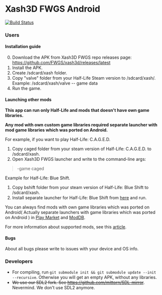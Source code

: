 Xash3D FWGS Android
====
[![Build Status](https://travis-ci.org/FWGS/xash3d-android-project.svg)](https://travis-ci.org/FWGS/xash3d-android-project)
### Users
#### Installation guide
0. Download the APK from Xash3D FWGS repo releases page: https://github.com/FWGS/xash3d/releases/latest
1. Install the APK.
2. Create /sdcard/xash folder.
3. Copy "valve" folder from your Half-Life Steam version to /sdcard/xash/. Example: /sdcard/xash/valve -- game data
4. Run the game. 

#### Launching other mods
**This app can run only Half-Life and mods that doesn't have own game libraries.**

**Any mod with own custom game libraries required separate launcher with mod game libraries which was ported on Android.**

For example, if you want to play Half-Life: C.A.G.E.D.

1. Copy caged folder from your steam version of Half-Life: C.A.G.E.D. to /sdcard/xash.
2. Open Xash3D FWGS launcher and write to the command-line args: 
> -game caged

Example for Half-Life: Blue Shift.

1. Copy bshift folder from your steam version of Half-Life: Blue Shift to /sdcard/xash.
2. Install separate launcher for Half-Life: Blue Shift from [here](https://github.com/nekonomicon/BS-android/releases/latest) and run.

You can always find mods with own game libraries which was ported on Android( Actually separate launchers with game libraries which was ported on Android ) in [Play Market](https://play.google.com/store/apps/dev?id=7039367093104802597) and [ModDB](https://www.moddb.com/games/xash3d-android/downloads).

For more information about supported mods, see this [article](https://github.com/FWGS/xash3d/wiki/List-of-mods-which-work-on-Android-and-other-non-Windows-platforms-without-troubles).

#### Bugs

About all bugs please write to issues with your device and OS info. 

### Developers

+ For compiling, run `git submodule init && git submodule update --init --recursive`. Otherwise you will get an empty APK, without any libraries. 
+ ~~We use our SDL2 fork. See https://github.com/mittorn/SDL-mirror~~. Nevermind. We don't use SDL2 anymore.
